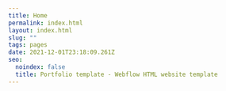 ```yaml
---
title: Home
permalink: index.html
layout: index.html
slug: ""
tags: pages
date: 2021-12-01T23:18:09.261Z
seo:
  noindex: false
  title: Portfolio template - Webflow HTML website template
---
```

